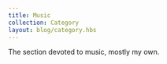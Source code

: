 ```yaml
---
title: Music
collection: Category
layout: blog/category.hbs
---
```


The section devoted to music, mostly my own.
